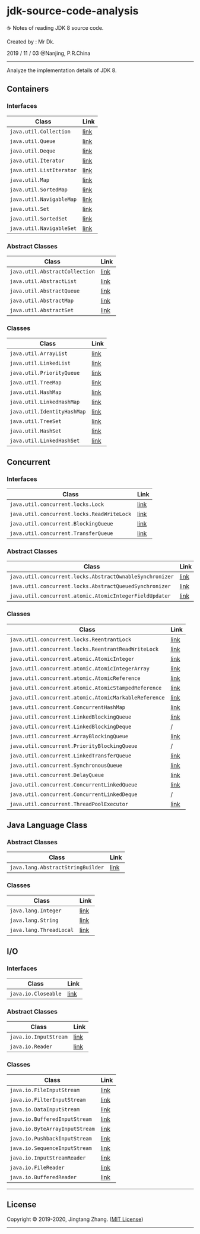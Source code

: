 # jdk-source-code-analysis

☕ Notes of reading JDK 8 source code.

Created by : Mr Dk.

2019 / 11 / 03 @Nanjing, P.R.China

---

Analyze the implementation details of JDK 8.

## Containers

### Interfaces

| Class                    | Link                                                |
| ------------------------ | --------------------------------------------------- |
| `java.util.Collection`   | [link](Interface%20%2d%20java.util.Collection.md)   |
| `java.util.Queue`        | [link](Interface%20%2d%20java.util.Queue.md)        |
| `java.util.Deque`        | [link](Interface%20%2d%20java.util.Deque.md)        |
| `java.util.Iterator`     | [link](Interface%20%2d%20java.util.Iterator.md)     |
| `java.util.ListIterator` | [link](Interface%20%2d%20java.util.ListIterator.md) |
| `java.util.Map`          | [link](Interface%20%2d%20java.util.Map.md)          |
| `java.util.SortedMap`    | [link](Interface%20%2d%20java.util.SortedMap.md)    |
| `java.util.NavigableMap` | [link](Interface%20%2d%20java.util.NavigableMap.md) |
| `java.util.Set`          | [link](Interface%20%2d%20java.util.Set.md)          |
| `java.util.SortedSet`    | [link](Interface%20%2d%20java.util.SortedSet.md)    |
| `java.util.NavigableSet` | [link](Interface%20%2d%20java.util.NavigableSet.md) |

### Abstract Classes

| Class                          | Link                                                         |
| ------------------------------ | ------------------------------------------------------------ |
| `java.util.AbstractCollection` | [link](Abstract%20Class%20%2d%20java.util.AbstractCollection.md) |
| `java.util.AbstractList`       | [link](Abstract%20Class%20%2d%20java.util.AbstractList.md)   |
| `java.util.AbstractQueue`      | [link](Abstract%20Class%20%2d%20java.util.AbstractQueue.md)  |
| `java.util.AbstractMap`        | [link](Abstract%20Class%20%2d%20java.util.AbstractMap.md)    |
| `java.util.AbstractSet`        | [link](Abstract%20Class%20%2d%20java.util.AbstractSet.md)    |

### Classes

| Class                       | Link                                               |
| --------------------------- | -------------------------------------------------- |
| `java.util.ArrayList`       | [link](Class%20%2d%20java.util.ArrayList.md)       |
| `java.util.LinkedList`      | [link](Class%20%2d%20java.util.LinkedList.md)      |
| `java.util.PriorityQueue`   | [link](Class%20%2d%20java.util.PriorityQueue.md)   |
| `java.util.TreeMap`         | [link](Class%20%2d%20java.util.TreeMap.md)         |
| `java.util.HashMap`         | [link](Class%20%2d%20java.util.HashMap.md)         |
| `java.util.LinkedHashMap`   | [link](Class%20%2d%20java.util.LinkedHashMap.md)   |
| `java.util.IdentityHashMap` | [link](Class%20%2d%20java.util.IdentityHashMap.md) |
| `java.util.TreeSet`         | [link](Class%20%2d%20java.util.TreeSet.md)         |
| `java.util.HashSet`         | [link](Class%20%2d%20java.util.HashSet.md)         |
| `java.util.LinkedHashSet`   | [link](Class%20%2d%20java.util.LinkedHashSet.md)   |

## Concurrent

### Interfaces

| Class                                      | Link                                                         |
| ------------------------------------------ | ------------------------------------------------------------ |
| `java.util.concurrent.locks.Lock`          | [link](Interface%20%2d%20java.util.concurrent.locks.Lock.md) |
| `java.util.concurrent.locks.ReadWriteLock` | [link](Interface%20%2d%20java.util.concurrent.locks.ReadWriteLock.md) |
| `java.util.concurrent.BlockingQueue`       | [link](Interface%20%2d%20java.util.concurrent.BlockingQueue.md) |
| `java.util.concurrent.TransferQueue`       | [link](Interface%20%2d%20java.util.concurrent.TransferQueue.md) |

### Abstract Classes

| Class                                                    | Link                                                         |
| -------------------------------------------------------- | ------------------------------------------------------------ |
| `java.util.concurrent.locks.AbstractOwnableSynchronizer` | [link](Abstract%20Class%20%2d%20java.util.concurrent.locks.AbstractOwnableSynchronizer.md) |
| `java.util.concurrent.locks.AbstractQueuedSynchronizer`  | [link](Abstract%20Class%20%2d%20java.util.concurrent.locks.AbstractQueuedSynchronizer.md) |
| `java.util.concurrent.atomic.AtomicIntegerFieldUpdater`  | [link](Abstract%20Class%20%2d%20java.util.concurrent.atomic.AtomicIntegerFieldUpdater.md) |

### Classes

| Class                                                 | Link                                                         |
| ----------------------------------------------------- | ------------------------------------------------------------ |
| `java.util.concurrent.locks.ReentrantLock`            | [link](Class%20%2d%20java.util.concurrent.locks.ReentrantLock.md) |
| `java.util.concurrent.locks.ReentrantReadWriteLock`   | [link](Class%20%2d%20java.util.concurrent.locks.ReentrantReadWriteLock.md) |
| `java.util.concurrent.atomic.AtomicInteger`           | [link](Class%20%2d%20java.util.concurrent.atomic.AtomicInteger.md) |
| `java.util.concurrent.atomic.AtomicIntegerArray`      | [link](Class%20%2d%20java.util.concurrent.atomic.AtomicIntegerArray.md) |
| `java.util.concurrent.atomic.AtomicReference`         | [link](Class%20%2d%20java.util.concurrent.atomic.AtomicReference.md) |
| `java.util.concurrent.atomic.AtomicStampedReference`  | [link](Class%20%2d%20java.util.concurrent.atomic.AtomicStampedReference.md) |
| `java.util.concurrent.atomic.AtomicMarkableReference` | [link](Class%20%2d%20java.util.concurrent.atomic.AtomicStampedReference.md) |
| `java.util.concurrent.ConcurrentHashMap`              | [link](Class%20%2d%20java.util.concurrent.ConcurrentHashMap.md) |
| `java.util.concurrent.LinkedBlockingQueue`            | [link](Class%20%2d%20java.util.concurrent.LinkedBlockingQueue.md) |
| `java.util.concurrent.LinkedBlockingDeque`            | / |
| `java.util.concurrent.ArrayBlockingQueue`             | [link](Class%20%2d%20java.util.concurrent.ArrayBlockingQueue.md) |
| `java.util.concurrent.PriorityBlockingQueue`          | / |
| `java.util.concurrent.LinkedTransferQueue`            | [link](Class%20%2d%20java.util.concurrent.LinkedTransferQueue.md) |
| `java.util.concurrent.SynchronousQueue`               | [link](Class%20%2d%20java.util.concurrent.SynchronousQueue.md) |
| `java.util.concurrent.DelayQueue`                     | [link](Class%20%2d%20java.util.concurrent.DelayQueue.md) |
| `java.util.concurrent.ConcurrentLinkedQueue`          | [link](Class%20%2d%20java.util.concurrent.ConcurrentLinkedQueue.md) |
| `java.util.concurrent.ConcurrentLinkedDeque`          | / |
| `java.util.concurrent.ThreadPoolExecutor`             | [link](Class%20%2d%20java.util.concurrent.ThreadPoolExecutor.md) |

## Java Language Class

### Abstract Classes

| Class                             | Link                                                         |
| --------------------------------- | ------------------------------------------------------------ |
| `java.lang.AbstractStringBuilder` | [link](Abstract%20Class%20%2d%20java.lang.AbstractStringBuilder.md) |

### Classes

| Class                    | Link                                            |
| ------------------------ | ----------------------------------------------- |
| `java.lang.Integer`      | [link](Class%20%2d%20java.lang.Integer.md)      |
| `java.lang.String`       | [link](Class%20%2d%20java.lang.String.md)       |
| `java.lang.ThreadLocal`  | [link](Class%20%2d%20java.lang.ThreadLocal.md)  |

## I/O

### Interfaces

| Class               | Link                                           |
| ------------------- | ---------------------------------------------- |
| `java.io.Closeable` | [link](Interface%20%2d%20java.io.Closeable.md) |

### Abstract Classes

| Class                 | Link                                                    |
| --------------------- | ------------------------------------------------------- |
| `java.io.InputStream` | [link](Abstract%20Class%20%2d%20java.io.InputStream.md) |
| `java.io.Reader`      | [link](Abstract%20Class%20%2d%20java.io.Reader.md) |

### Classes

| Class                     | Link                                             |
| ------------------------- | ------------------------------------------------ |
| `java.io.FileInputStream` | [link](Class%20%2d%20java.io.FileInputStream.md) |
| `java.io.FilterInputStream` | [link](Class%20%2d%20java.io.FilterInputStream.md) |
| `java.io.DataInputStream` | [link](Class%20%2d%20java.io.DataInputStream.md) |
| `java.io.BufferedInputStream` | [link](Class%20%2d%20java.io.BufferedInputStream.md) |
| `java.io.ByteArrayInputStream` | [link](Class%20%2d%20java.io.ByteArrayInputStream.md) |
| `java.io.PushbackInputStream` | [link](Class%20%2d%20java.io.PushbackInputStream.md) |
| `java.io.SequenceInputStream` | [link](Class%20%2d%20java.io.SequenceInputStream.md) |
| `java.io.InputStreamReader` | [link](Class%20%2d%20java.io.InputStreamReader.md) |
| `java.io.FileReader` | [link](Class%20%2d%20java.io.FileReader.md) |
| `java.io.BufferedReader` | [link](Class%20%2d%20java.io.BufferedReader.md) |

---

## License

Copyright © 2019-2020, Jingtang Zhang. ([MIT License](LICENSE))

---

